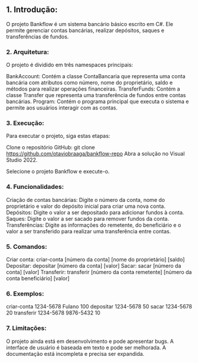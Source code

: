 ## 1. Introdução:

O projeto Bankflow é um sistema bancário básico escrito em C#. Ele permite gerenciar contas bancárias, realizar depósitos, saques e transferências de fundos.

### 2. Arquitetura:

O projeto é dividido em três namespaces principais:

BankAccount: Contém a classe ContaBancaria que representa uma conta bancária com atributos como número, nome do proprietário, saldo e métodos para realizar operações financeiras.
TransferFunds: Contém a classe Transfer que representa uma transferência de fundos entre contas bancárias.
Program: Contém o programa principal que executa o sistema e permite aos usuários interagir com as contas.
### 3. Execução:

Para executar o projeto, siga estas etapas:

Clone o repositório GitHub:
git clone https://github.com/otaviobraaga/bankflow-repo
Abra a solução no Visual Studio 2022.

Selecione o projeto Bankflow e execute-o.

### 4. Funcionalidades:

Criação de contas bancárias: Digite o número da conta, nome do proprietário e valor do depósito inicial para criar uma nova conta.
Depósitos: Digite o valor a ser depositado para adicionar fundos à conta.
Saques: Digite o valor a ser sacado para remover fundos da conta.
Transferências: Digite as informações do remetente, do beneficiário e o valor a ser transferido para realizar uma transferência entre contas.
### 5. Comandos:

Criar conta: criar-conta [número da conta] [nome do proprietário] [saldo]
Depositar: depositar [número da conta] [valor]
Sacar: sacar [número da conta] [valor]
Transferir: transferir [número da conta remetente] [número da conta beneficiário] [valor]
### 6. Exemplos:

criar-conta 1234-5678 Fulano 100
depositar 1234-5678 50
sacar 1234-5678 20
transferir 1234-5678 9876-5432 10
### 7. Limitações:

O projeto ainda está em desenvolvimento e pode apresentar bugs.
A interface de usuário é baseada em texto e pode ser melhorada.
A documentação está incompleta e precisa ser expandida.
